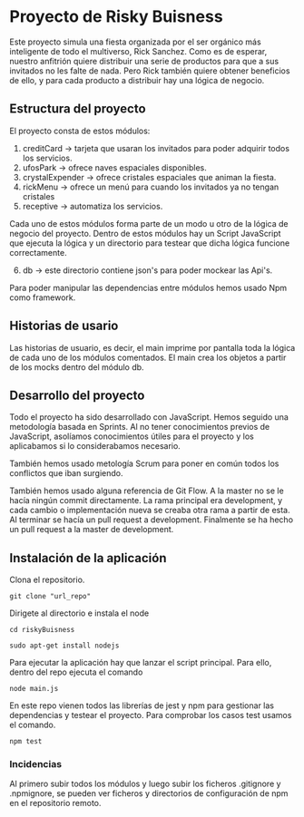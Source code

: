 # Proyecto de Risky Buisness

Este proyecto simula una fiesta organizada por el ser orgánico más inteligente de todo el multiverso, Rick Sanchez. Como es de esperar, nuestro anfitrión quiere distribuir una serie de productos para que a sus invitados no les falte de nada. Pero Rick también quiere obtener beneficios de ello, y para cada producto a distribuir hay una lógica de negocio.

## Estructura del proyecto

El proyecto consta de estos módulos:

1. creditCard -> tarjeta que usaran los invitados para poder adquirir todos los servicios.
2. ufosPark -> ofrece naves espaciales disponibles.
3. crystalExpender -> ofrece cristales espaciales que animan la fiesta.
4. rickMenu -> ofrece un menú para cuando los invitados ya no tengan cristales
5. receptive -> automatiza los servicios.

Cada uno de estos módulos forma parte de un modo u otro de la lógica de negocio del proyecto. Dentro de estos módulos hay un Script JavaScript que ejecuta la lógica y un directorio para testear que dicha lógica funcione correctamente.

6. db -> este directorio contiene json's para poder mockear las Api's.

Para poder manipular las dependencias entre módulos hemos usado Npm como framework.

## Historias de usario

Las historias de usuario, es decir, el main imprime por pantalla toda la lógica de cada uno de los módulos comentados. El main crea los objetos a partir de los mocks dentro del módulo db.

## Desarrollo del proyecto

Todo el proyecto ha sido desarrollado con JavaScript. Hemos seguido una metodología basada en Sprints. Al no tener conocimientos previos de JavaScript, asolíamos conocimientos útiles para el proyecto y los aplicabamos si lo considerabamos necesario. 

También hemos usado metología Scrum para poner en común todos los conflictos que iban surgiendo. 

También hemos usado alguna referencia de Git Flow. A la master no se le hacía ningún commit directamente. La rama principal era development, y cada cambio o implementación nueva se creaba otra rama a partir de esta. Al terminar se hacía un pull request a development. Finalmente se ha hecho un pull request a la master de development.

## Instalación de la aplicación

Clona el repositorio.

    git clone "url_repo"

Dirigete al directorio e instala el node

    cd riskyBuisness

    sudo apt-get install nodejs

Para ejecutar la aplicación hay que lanzar el script principal. Para ello, dentro del repo ejecuta el comando

    node main.js

En este repo vienen todos las librerías de jest y npm para gestionar las dependencias y testear el proyecto. Para comprobar los casos test usamos el comando.

    npm test

### Incidencias

Al primero subir todos los módulos y luego subir los ficheros .gitignore y .npmignore, se pueden ver ficheros y directorios de configuración de npm en el repositorio remoto.
